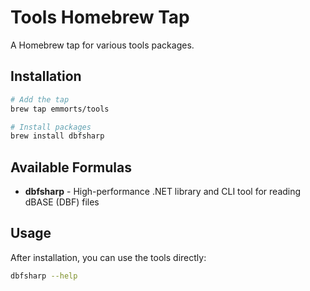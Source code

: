 # Tools Homebrew Tap

A Homebrew tap for various tools packages.

## Installation

```bash
# Add the tap
brew tap emmorts/tools

# Install packages
brew install dbfsharp
```

## Available Formulas

- **dbfsharp** - High-performance .NET library and CLI tool for reading dBASE (DBF) files

## Usage

After installation, you can use the tools directly:

```bash
dbfsharp --help
```
